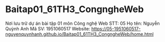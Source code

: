 # Baitap01_61TH3_CongngheWeb
Nơi lưu trữ dự án bài tập 01 môn Công nghệ Web
STT: 05
Họ tên: Nguyễn Quỳnh Anh
Mã SV: 1951060517
Website: https://05-1951060517-nguyenquynhanh.github.io/Baitap01_61TH3_CongngheWeb/home.html
